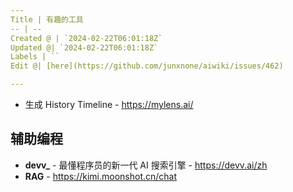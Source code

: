 ```yaml
---
Title | 有趣的工具
-- | --
Created @ | `2024-02-22T06:01:18Z`
Updated @| `2024-02-22T06:01:18Z`
Labels | ``
Edit @| [here](https://github.com/junxnone/aiwiki/issues/462)

---
```



- 生成 History Timeline - https://mylens.ai/

## 辅助编程

- **devv_** - 最懂程序员的新一代 AI 搜索引擎 - https://devv.ai/zh
- **RAG** - https://kimi.moonshot.cn/chat
